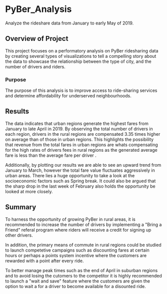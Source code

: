 # PyBer_Analysis
Analyze the rideshare data from January to early May of 2019.

## Overview of Project
This project focuses on a performatory analysis on PyBer ridesharing data by creating several types of visualizations to tell a compelling story about the data to showcase the relationship between the type of city, and the number of drivers and riders. 

### Purpose
The purpose of this analysis is to improve access to ride-sharing services and determine affordability for underserved neighbourhoods.

## Results
The data indicates that urban regions generate the highest fares from January to late April in 2019. By observing the total number of drivers in each region, drivers in the rural regions are compensated 3.35 times higher on average than of those in urban regions. This highlights the possibility that revenue from the total fares in urban regions are whats compensating for the high rates of drivers fees in rural regions as the generated average fare is less than the average fare per driver .

Additionally, by plotting our results we are able to see an upward trend from January to March, however the total fare value fluctuates aggressively in urban areas. There lies a huge opportunity to take a look at the socioeconomic factors such as Spring break. It could also be argued that the sharp drop in the last week of February also holds the opportunity be looked at more closely.

## Summary

To harness the opportunity of growing PyBer in rural areas, it is recommended to increase the number of drivers by implementing a "Bring a Friend" referal program where riders will receive a credit for signing up other drivers.

In addition, the primary means of commute in rural regions could be studied to launch competetive campaigns such as discounting fares at certain hours or perhaps a points system incentive where the customers are rewarded with a point after every ride.

To better manage peak times such as the end of April in suburban regions and to avoid losing the cutomers to the competitor it is highly recommended to launch a "wait and save" feature where the customers are given the option to wait a for a driver to become available for a  disounted ride.






